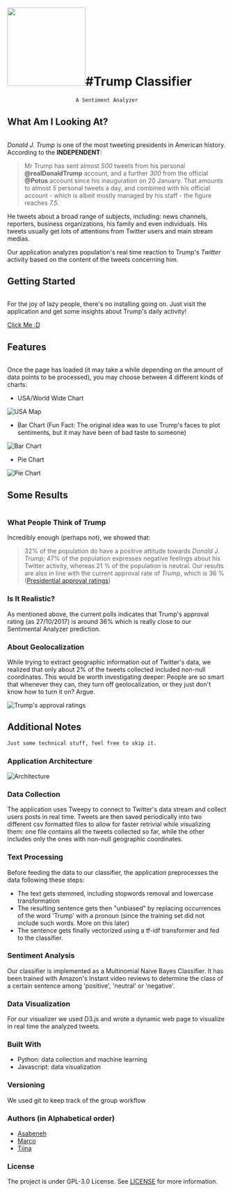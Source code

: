 

# <img src="http://vectorlogo4u.com/wp-content/uploads/2016/06/twitter-icon-vector.png" width="180">#Trump Classifier
```diff
                      A Sentiment Analyzer
```


## What Am I Looking At?
``` diff
```
*Donald J. Trump* is one of the most tweeting presidents in American history. 
According to the **INDEPENDENT**:
> Mr Trump has sent almost *500* tweets from his personal **@realDonaldTrump** account, 
and a further *300* from the official **@Potus** account since his inauguration on 20 January.
That amounts to almost *5* personal tweets a day, and combined with his
official account - which is albeit mostly managed by his staff - the figure reaches *7.5*.

He tweets about a broad range of subjects, including: news channels, reporters, business organizations, his family and even individuals. His tweets usually get lots of attentions from Twitter users and main stream medias.

Our application analyzes population's real time reaction to Trump's *Twitter* activity based on the content of the tweets concerning him.

## Getting Started
``` diff
```
For the joy of lazy people, there's no installing going on. Just visit the application and get some insights about Trump's daily activity!

[Click Me :D](http://washeramedia.com/)

## Features
``` diff
```
Once the page has loaded (it may take a while depending on the amount of data points to be processed), you may choose between 4 different kinds of charts:

* USA/World Wide Chart

![USA Map](https://media.giphy.com/media/l1J9GI4It9cmqS3y8/giphy.gif)
* Bar Chart (Fun Fact: The original idea was to use Trump's faces to plot sentiments, but it may have been of bad taste to someone)
 
![Bar Chart](https://media.giphy.com/media/3ov9jY32DrHyIkghTG/giphy.gif)
* Pie Chart

![Pie Chart](https://media.giphy.com/media/3o7aDeAXNlvwb58n1S/giphy.gif)

## Some Results
``` diff
```
### What People Think of Trump
Incredibly enough (perhaps not), we showed that:
> 32% of the population do have a positive attitude towards *Donald J. Trump*; 47% of the population expresses negative feelings about his Twitter activity, whereas 21 % of the population is neutral. Our results are also in line with the current approval rate of *Trump*, which is 36 % ([Presidential approval ratings](http://news.gallup.com/poll/203198/presidential-approval-ratings-donald-trump.aspx))

### Is It Realistic?
As mentioned above, the current polls indicates that Trump's approval rating (as 27/10/2017) is around 36% which is really close to our Sentimental Analyzer prediction.

### About Geolocalization
While trying to extract geographic information out of Twitter's data, we realized that only about 2% of the tweets collected included non-null coordinates. This would be worth investigating deeper: People are so smart that whenever they can, they turn off geolocalization, or they just don't know how to turn it on?
Argue.

![Trump's approval ratings](https://image.ibb.co/fa4FMR/Screenshot_8.png)

## Additional Notes
``` diff
Just some technical stuff, feel free to skip it.
```

### Application Architecture
![Architecture](https://image.ibb.co/h4XzFm/architecture.png)

### Data Collection
The application uses Tweepy to connect to Twitter's data stream and collect users posts in real time.
Tweets are then saved periodically into two different csv formatted files to allow for faster retrivial while visualizing them: one file contains all the tweets collected so far, while the other includes only the ones with non-null geographic coordinates.

### Text Processing
Before feeding the data to our classifier, the application preprocesses the data following these steps:
* The text gets stemmed, including stopwords removal and lowercase transformation
* The resulting sentence gets then "unbiased" by replacing occurrences of the word 'Trump' with a pronoun (since the training set did not include such words. More on this later)
* The sentence gets finally vectorized using a tf-idf transformer and fed to the classifier.

### Sentiment Analysis
Our classifier is implemented as a Multinomial Naive Bayes Classifier. It has been trained with Amazon's Instant video reviews to determine the class of a certain sentence among 'positive', 'neutral' or 'negative'.

### Data Visualization
For our visualizer we used D3.js and wrote a dynamic web page to visualize in real time the analyzed tweets.

### Built With
* Python: data collection and machine learning
* Javascript: data visualization

### Versioning
We used git to keep track of the group workflow

### Authors (in Alphabetical order)

* [Asabeneh](https://github.com/Asabeneh)
* [Marco](https://github.com/crybot)
* [Tiina](https://github.com/kummakki)

### License
The project is under GPL-3.0 License. See [LICENSE](https://github.com/crybot/trump-classifier/blob/master/LICENSE) for more information.
